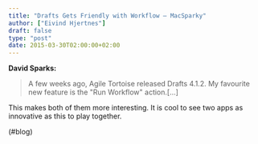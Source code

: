 ```yaml
---
title: "Drafts Gets Friendly with Workflow — MacSparky"
author: ["Eivind Hjertnes"]
draft: false
type: "post"
date: 2015-03-30T02:00:00+02:00
---
```


**David Sparks:**

> A few weeks ago, Agile Tortoise released Drafts 4.1.2. My favourite
> new feature is the "Run Workflow" action.[...]

This makes both of them more interesting. It is cool to see two apps as
innovative as this to play together.

(#blog)
